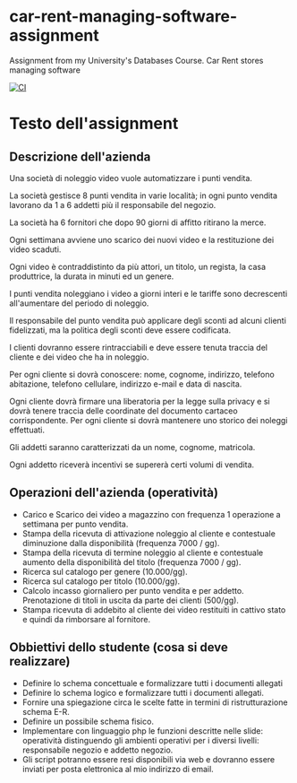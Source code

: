 # car-rent-managing-software-assignment
Assignment from my University's Databases Course. Car Rent stores managing software

[![CI](https://github.com/marcorossiIT/car-rent-managing-software-assignment/actions/workflows/ftpUpl.yml/badge.svg)](https://github.com/marcorossiIT/car-rent-managing-software-assignment/actions/workflows/ftpUpl.yml)

Testo dell'assignment
===

## Descrizione dell'azienda

Una società di noleggio video vuole automatizzare i punti vendita.

La società gestisce 8 punti vendita in varie località; in ogni punto vendita lavorano da 1 a 6 addetti più il responsabile del negozio.

La società ha 6 fornitori che dopo 90 giorni di affitto ritirano la merce.

Ogni settimana avviene uno scarico dei nuovi video e la restituzione dei video scaduti.

Ogni video è contraddistinto da più attori, un titolo, un regista, la casa produttrice, la durata in minuti ed un genere.

I punti vendita noleggiano i video a giorni interi e le tariffe sono decrescenti all'aumentare del periodo di noleggio.

Il responsabile del punto vendita può applicare degli sconti ad alcuni clienti fidelizzati, ma la politica degli sconti deve essere codificata.

I clienti dovranno essere rintracciabili e deve essere tenuta traccia del cliente e dei video che ha in noleggio.

Per ogni cliente si dovrà conoscere: nome, cognome, indirizzo, telefono abitazione, telefono cellulare, indirizzo e-mail e data di nascita.

 Ogni cliente dovrà firmare una liberatoria per la legge sulla privacy e si dovrà tenere traccia delle coordinate del documento cartaceo corrispondente. Per ogni cliente si dovrà mantenere uno storico dei noleggi effettuati.

Gli addetti saranno caratterizzati da un nome, cognome, matricola.

Ogni addetto riceverà incentivi se supererà certi volumi di vendita.

## Operazioni dell'azienda (operatività)

-  Carico e Scarico dei video a magazzino con frequenza 1 operazione a settimana per punto vendita.
-  Stampa della ricevuta di attivazione noleggio al cliente e contestuale diminuzione dalla disponibilità (frequenza 7000 / gg).
-  Stampa della ricevuta di termine noleggio al cliente e contestuale aumento della disponibilità del titolo (frequenza 7000 / gg).
-  Ricerca sul catalogo per genere (10.000/gg).
-  Ricerca sul catalogo per titolo (10.000/gg).
-  Calcolo incasso giornaliero per punto vendita e per addetto. Prenotazione di titoli in uscita da parte dei clienti (500/gg).
-  Stampa ricevuta di addebito al cliente dei video restituiti in cattivo stato e quindi da rimborsare al fornitore.

## Obbiettivi dello studente (cosa si deve realizzare)

- Definire lo schema concettuale e formalizzare tutti i documenti allegati
-  Definire lo schema logico e formalizzare tutti i documenti allegati.
-  Fornire una spiegazione circa le scelte fatte in termini di ristrutturazione schema E-R.
-  Definire un possibile schema fisico.
-  Implementare con linguaggio php le funzioni descritte nelle slide: operatività distinguendo gli ambienti operativi per i diversi livelli: responsabile negozio e addetto negozio.
-  Gli script potranno essere resi disponibili via web e dovranno essere inviati per posta elettronica al mio indirizzo di email.
